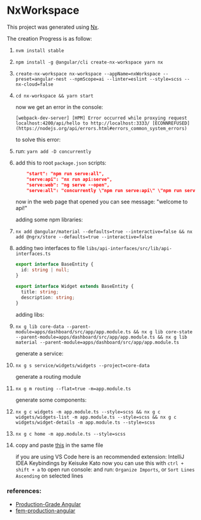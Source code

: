 # NxWorkspace

This project was generated using [Nx](https://nx.dev).

The creation Progress is as follow:

1.  `nvm install stable`
2.  `npm install -g @angular/cli create-nx-workspace yarn nx`
3.  `create-nx-workspace nx-workspace --appName=nxWorkspace --preset=angular-nest --npmScope=ai --linter=eslint --style=scss --nx-cloud=false`
4.  `cd nx-workspace && yarn start`

    now we get an error in the console:

    ```
    [webpack-dev-server] [HPM] Error occurred while proxying request localhost:4200/api/hello to http://localhost:3333/ [ECONNREFUSED] (https://nodejs.org/api/errors.html#errors_common_system_errors)
    ```

    to solve this error:

5.  run: `yarn add -D concurrently`
6.  add this to root `package.json` scripts:

    ```json
        "start": "npm run serve:all",
        "serve:api": "nx run api:serve",
        "serve:web": "ng serve --open",
        "serve:all": "concurrently \"npm run serve:api\" \"npm run serve:web\"",
    ```

    now in the web page that opened you can see message: "welcome to api!"
    
    
    adding some npm libraries:

7.  `nx add @angular/material --defaults=true --interactive=false && nx add @ngrx/store --defaults=true --interactive=false`
8.  adding two interfaces to file `libs/api-interfaces/src/lib/api-interfaces.ts`

    ```ts
    export interface BaseEntity {
      id: string | null;
    }

    export interface Widget extends BaseEntity {
      title: string;
      description: string;
    }
    ```

    adding libs:

9.  `nx g lib core-data --parent-module=apps/dashboard/src/app/app.module.ts && nx g lib core-state --parent-module=apps/dashboard/src/app/app.module.ts && nx g lib material --parent-module=apps/dashboard/src/app/app.module.ts`

    generate a service:

10. `nx g s service/widgets/widgets --project=core-data`

    generate a routing module

11. `nx g m routing --flat=true -m=app.module.ts`

    generate some components:

12. `nx g c widgets -m app.module.ts --style=scss && nx g c widgets/widgets-list -m app.module.ts --style=scss && nx g c widgets/widget-details -m app.module.ts --style=scss`
13. `nx g c home -m app.module.ts --style=scss`
14. copy and paste [this](https://raw.githubusercontent.com/onehungrymind/fem-production-angular/main/libs/material/src/lib/material.module.ts 'form onehungrymind/fem-production-angular') in the same file

    if you are using VS Code here is an recommended extension: IntelliJ IDEA Keybindings by Keisuke Kato
    now you can use this with `ctrl + shift + a` to open run console: and run: `Organize Imports`, or `Sort Lines Ascending` on selected lines

### references:

- [Production-Grade Angular](https://frontendmasters.com/courses/production-angular/)
- [fem-production-angular](https://github.com/onehungrymind/fem-production-angular)
